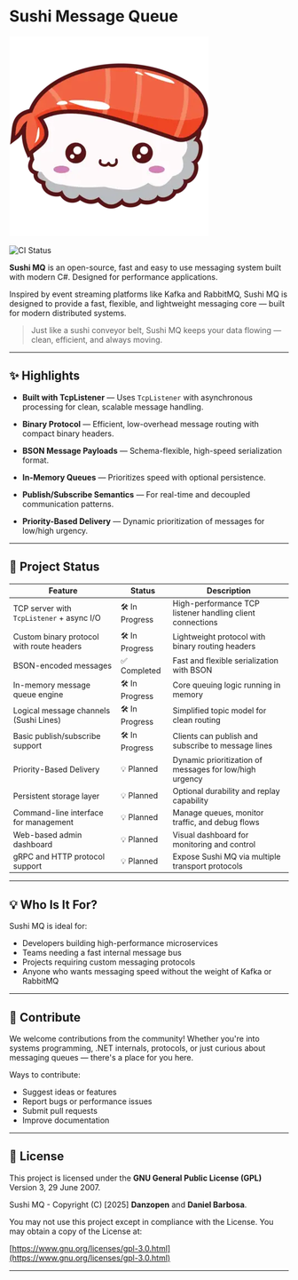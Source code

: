 # Sushi Message Queue

![Cute Sushi](assets/CuteSushi.png)

![CI Status](https://github.com/danzopen/sushi/actions/workflows/build.yml/badge.svg)


**Sushi MQ** is an open-source, fast and easy to use messaging system built with modern C#. Designed for performance applications.

Inspired by event streaming platforms like Kafka and RabbitMQ, Sushi MQ is designed to provide a fast, flexible, and lightweight messaging core — built for modern distributed systems.

> Just like a sushi conveyor belt, Sushi MQ keeps your data flowing — clean, efficient, and always moving.

---

## ✨ Highlights

- **Built with TcpListener** — Uses `TcpListener` with asynchronous processing for clean, scalable message handling.

- **Binary Protocol** — Efficient, low-overhead message routing with compact binary headers.

- **BSON Message Payloads** — Schema-flexible, high-speed serialization format.

- **In-Memory Queues** — Prioritizes speed with optional persistence.

- **Publish/Subscribe Semantics** — For real-time and decoupled communication patterns.

- **Priority-Based Delivery** — Dynamic prioritization of messages for low/high urgency.

---


## 📌 Project Status

| Feature                                  | Status        | Description                                              |
|------------------------------------------|---------------|----------------------------------------------------------|
| TCP server with `TcpListener` + async I/O | 🛠️ In Progress   | High-performance TCP listener handling client connections |
| Custom binary protocol with route headers | 🛠️ In Progress   | Lightweight protocol with binary routing headers         |
| BSON-encoded messages                    | ✅ Completed   | Fast and flexible serialization with BSON                |
| In-memory message queue engine           | 🛠️ In Progress  | Core queuing logic running in memory                     |
| Logical message channels (Sushi Lines)   | 🛠️ In Progress  | Simplified topic model for clean routing                 |
| Basic publish/subscribe support          | 🛠️ In Progress  | Clients can publish and subscribe to message lines       |
| Priority-Based Delivery    | 💡 Planned     | Dynamic prioritization of messages for low/high urgency  |
| Persistent storage layer                 | 💡 Planned | Optional durability and replay capability                |
| Command-line interface for management    | 💡 Planned  | Manage queues, monitor traffic, and debug flows          |
| Web-based admin dashboard                | 💡 Planned     | Visual dashboard for monitoring and control              |
| gRPC and HTTP protocol support           | 💡 Planned     | Expose Sushi MQ via multiple transport protocols         |


---

## 💡 Who Is It For?

Sushi MQ is ideal for:

- Developers building high-performance microservices
- Teams needing a fast internal message bus
- Projects requiring custom messaging protocols
- Anyone who wants messaging speed without the weight of Kafka or RabbitMQ

---

## 🤝 Contribute

We welcome contributions from the community! Whether you're into systems programming, .NET internals, protocols, or just curious about messaging queues — there's a place for you here.

Ways to contribute:
- Suggest ideas or features
- Report bugs or performance issues
- Submit pull requests
- Improve documentation

---

## 📜 License

This project is licensed under the **GNU General Public License (GPL)** Version 3, 29 June 2007.

Sushi MQ  - Copyright (C) [2025] **Danzopen** and **Daniel Barbosa**.

You may not use this project except in compliance with the License. You may obtain a copy of the License at:

[https://www.gnu.org/licenses/gpl-3.0.html](https://www.gnu.org/licenses/gpl-3.0.html)


---

